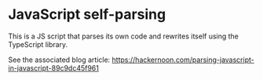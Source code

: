 # JavaScript self-parsing

This is a JS script that parses its own code and rewrites itself using the TypeScript library.

See the associated blog article: https://hackernoon.com/parsing-javascript-in-javascript-89c9dc45f961
